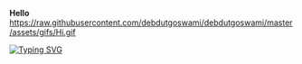 **Hello** https://raw.githubusercontent.com/debdutgoswami/debdutgoswami/master/assets/gifs/Hi.gif 




[![Typing SVG](https://readme-typing-svg.demolab.com?font=Fira+Code&pause=1000&random=false&width=435&lines=I+am+Manan+Poddar)](https://git.io/typing-svg)
